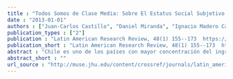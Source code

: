```yaml
---
title : "Todos Somos de Clase Media: Sobre El Estatus Social Subjetivo En Chile"
date : "2013-01-01"
authors : ["Juan-Carlos Castillo", "Daniel Miranda", "Ignacio Madero Cabib"]
publication_types : ["2"]
publication : "Latin American Research Review, 48(1) 155--173  https://doi.org/10.1353/lar.2013.0006"
publication_short : "Latin American Research Review, 48(1) 155--173  https://doi.org/10.1353/lar.2013.0006"
abstract : "Chile es uno de los países con mayor concentración del ingreso a nivel mun-dial. Dada la relación entre alta desigualdad económica y patrones de estratificación social, en tal contexto se esperaría una alta dispersión de las percepciones respecto del propio estatus o estatus social subjetivo. Sin embargo, la evidencia internacional señala una marcada tendencia hacia la media del estatus subjetivo, es decir, existirían distorsiones del estatus subjetivo respecto del estatus objetivo. La presente investigación intenta profundizar en este aspecto para el caso de Chile, particularmente en la relación entre estatus socioeconómico, clase social y estatus subjetivo. Los datos a analizar corresponden al módulo de desigualdad económica de la encuesta International Social Survey Programme (ISSP), en su versión del año 2009 para Chile. Los resultados indican una marcada tendencia en la población hacia la media del estatus subjetivo, principalmente de parte de aquellos con mayor estatus objetivo."
abstract_short : ""
url_source : "http://muse.jhu.edu/content/crossref/journals/latin_american_research_review/v048/48.1.castillo.html"
---
```

